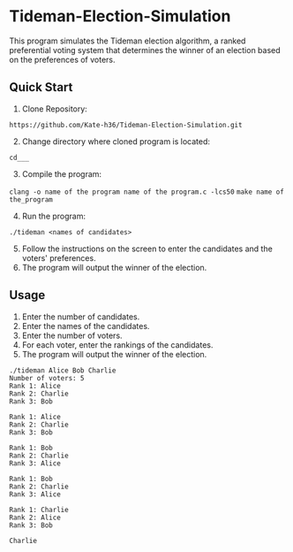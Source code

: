 # Tideman-Election-Simulation

This program simulates the Tideman election algorithm, a ranked preferential voting system that determines the winner of an election based on the preferences of voters.

## Quick Start

1. Clone Repository:

`https://github.com/Kate-h36/Tideman-Election-Simulation.git`

2. Change directory where cloned program is located:

`cd___`

3. Compile the program: 

`clang -o name of the program name of the program.c -lcs50`
`make name of the_program`

4. Run the program:

`./tideman <names of candidates>`

5. Follow the instructions on the screen to enter the candidates and the voters' preferences.
6. The program will output the winner of the election.

## Usage 

1. Enter the number of candidates.
2. Enter the names of the candidates.
3. Enter the number of voters.
4. For each voter, enter the rankings of the candidates.
5. The program will output the winner of the election.

```
./tideman Alice Bob Charlie
Number of voters: 5
Rank 1: Alice
Rank 2: Charlie
Rank 3: Bob

Rank 1: Alice
Rank 2: Charlie
Rank 3: Bob

Rank 1: Bob
Rank 2: Charlie
Rank 3: Alice

Rank 1: Bob
Rank 2: Charlie
Rank 3: Alice

Rank 1: Charlie
Rank 2: Alice
Rank 3: Bob

Charlie
```
